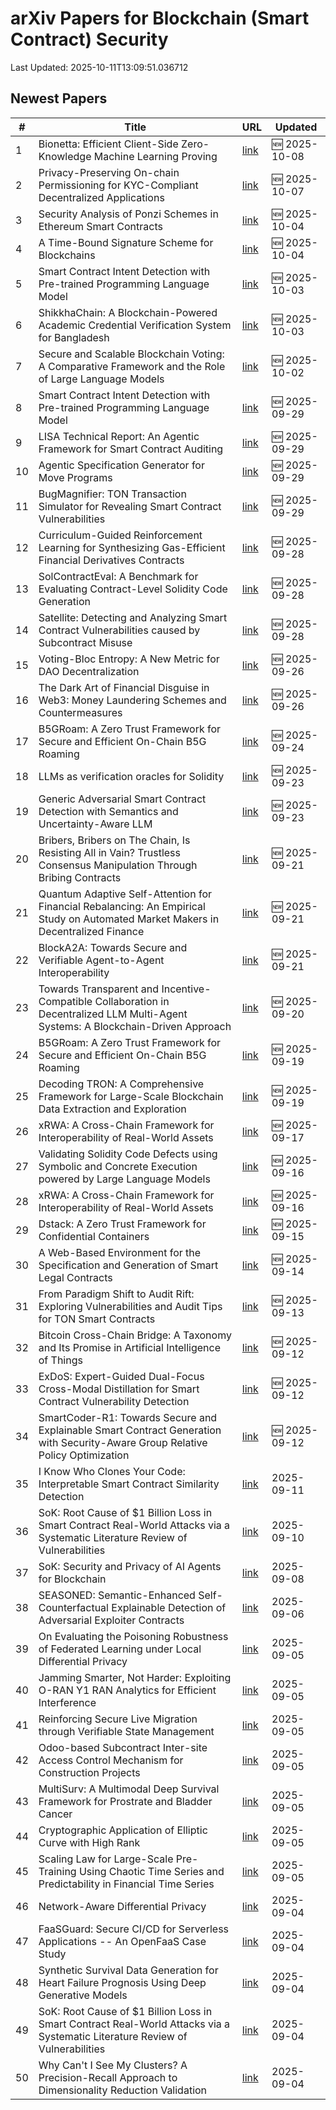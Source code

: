 # arXiv Papers for Blockchain (Smart Contract) Security

Last Updated: 2025-10-11T13:09:51.036712

## Newest Papers

|\#|Title|URL|Updated|
|---|---|---|---|
|1|Bionetta: Efficient Client-Side Zero-Knowledge Machine Learning Proving|[link](http://arxiv.org/abs/2510.06784v1)|🆕 2025-10-08|
|2|Privacy-Preserving On-chain Permissioning for KYC-Compliant Decentralized Applications|[link](http://arxiv.org/abs/2510.05807v1)|🆕 2025-10-07|
|3|Security Analysis of Ponzi Schemes in Ethereum Smart Contracts|[link](http://arxiv.org/abs/2510.03819v1)|🆕 2025-10-04|
|4|A Time-Bound Signature Scheme for Blockchains|[link](http://arxiv.org/abs/2510.03697v1)|🆕 2025-10-04|
|5|Smart Contract Intent Detection with Pre-trained Programming Language Model|[link](http://arxiv.org/abs/2508.20086v3)|🆕 2025-10-03|
|6|ShikkhaChain: A Blockchain-Powered Academic Credential Verification System for Bangladesh|[link](http://arxiv.org/abs/2508.05334v2)|🆕 2025-10-03|
|7|Secure and Scalable Blockchain Voting: A Comparative Framework and the Role of Large Language Models|[link](http://arxiv.org/abs/2508.05865v2)|🆕 2025-10-02|
|8|Smart Contract Intent Detection with Pre-trained Programming Language Model|[link](http://arxiv.org/abs/2508.20086v2)|🆕 2025-09-29|
|9|LISA Technical Report: An Agentic Framework for Smart Contract Auditing|[link](http://arxiv.org/abs/2509.24698v1)|🆕 2025-09-29|
|10|Agentic Specification Generator for Move Programs|[link](http://arxiv.org/abs/2509.24515v1)|🆕 2025-09-29|
|11|BugMagnifier: TON Transaction Simulator for Revealing Smart Contract Vulnerabilities|[link](http://arxiv.org/abs/2509.24444v1)|🆕 2025-09-29|
|12|Curriculum-Guided Reinforcement Learning for Synthesizing Gas-Efficient Financial Derivatives Contracts|[link](http://arxiv.org/abs/2509.23976v1)|🆕 2025-09-28|
|13|SolContractEval: A Benchmark for Evaluating Contract-Level Solidity Code Generation|[link](http://arxiv.org/abs/2509.23824v1)|🆕 2025-09-28|
|14|Satellite: Detecting and Analyzing Smart Contract Vulnerabilities caused by Subcontract Misuse|[link](http://arxiv.org/abs/2509.23679v1)|🆕 2025-09-28|
|15|Voting-Bloc Entropy: A New Metric for DAO Decentralization|[link](http://arxiv.org/abs/2509.22620v1)|🆕 2025-09-26|
|16|The Dark Art of Financial Disguise in Web3: Money Laundering Schemes and Countermeasures|[link](http://arxiv.org/abs/2509.21831v1)|🆕 2025-09-26|
|17|B5GRoam: A Zero Trust Framework for Secure and Efficient On-Chain B5G Roaming|[link](http://arxiv.org/abs/2509.16390v2)|🆕 2025-09-24|
|18|LLMs as verification oracles for Solidity|[link](http://arxiv.org/abs/2509.19153v1)|🆕 2025-09-23|
|19|Generic Adversarial Smart Contract Detection with Semantics and Uncertainty-Aware LLM|[link](http://arxiv.org/abs/2509.18934v1)|🆕 2025-09-23|
|20|Bribers, Bribers on The Chain, Is Resisting All in Vain? Trustless Consensus Manipulation Through Bribing Contracts|[link](http://arxiv.org/abs/2509.17185v1)|🆕 2025-09-21|
|21|Quantum Adaptive Self-Attention for Financial Rebalancing: An Empirical Study on Automated Market Makers in Decentralized Finance|[link](http://arxiv.org/abs/2509.16955v1)|🆕 2025-09-21|
|22|BlockA2A: Towards Secure and Verifiable Agent-to-Agent Interoperability|[link](http://arxiv.org/abs/2508.01332v3)|🆕 2025-09-21|
|23|Towards Transparent and Incentive-Compatible Collaboration in Decentralized LLM Multi-Agent Systems: A Blockchain-Driven Approach|[link](http://arxiv.org/abs/2509.16736v1)|🆕 2025-09-20|
|24|B5GRoam: A Zero Trust Framework for Secure and Efficient On-Chain B5G Roaming|[link](http://arxiv.org/abs/2509.16390v1)|🆕 2025-09-19|
|25|Decoding TRON: A Comprehensive Framework for Large-Scale Blockchain Data Extraction and Exploration|[link](http://arxiv.org/abs/2509.16292v1)|🆕 2025-09-19|
|26|xRWA: A Cross-Chain Framework for Interoperability of Real-World Assets|[link](http://arxiv.org/abs/2509.12957v2)|🆕 2025-09-17|
|27|Validating Solidity Code Defects using Symbolic and Concrete Execution powered by Large Language Models|[link](http://arxiv.org/abs/2509.13023v1)|🆕 2025-09-16|
|28|xRWA: A Cross-Chain Framework for Interoperability of Real-World Assets|[link](http://arxiv.org/abs/2509.12957v1)|🆕 2025-09-16|
|29|Dstack: A Zero Trust Framework for Confidential Containers|[link](http://arxiv.org/abs/2509.11555v1)|🆕 2025-09-15|
|30|A Web-Based Environment for the Specification and Generation of Smart Legal Contracts|[link](http://arxiv.org/abs/2509.11258v1)|🆕 2025-09-14|
|31|From Paradigm Shift to Audit Rift: Exploring Vulnerabilities and Audit Tips for TON Smart Contracts|[link](http://arxiv.org/abs/2509.10823v1)|🆕 2025-09-13|
|32|Bitcoin Cross-Chain Bridge: A Taxonomy and Its Promise in Artificial Intelligence of Things|[link](http://arxiv.org/abs/2509.10413v1)|🆕 2025-09-12|
|33|ExDoS: Expert-Guided Dual-Focus Cross-Modal Distillation for Smart Contract Vulnerability Detection|[link](http://arxiv.org/abs/2509.10252v1)|🆕 2025-09-12|
|34|SmartCoder-R1: Towards Secure and Explainable Smart Contract Generation with Security-Aware Group Relative Policy Optimization|[link](http://arxiv.org/abs/2509.09942v1)|🆕 2025-09-12|
|35|I Know Who Clones Your Code: Interpretable Smart Contract Similarity Detection|[link](http://arxiv.org/abs/2509.09630v1)|2025-09-11|
|36|SoK: Root Cause of $1 Billion Loss in Smart Contract Real-World Attacks via a Systematic Literature Review of Vulnerabilities|[link](http://arxiv.org/abs/2507.20175v3)|2025-09-10|
|37|SoK: Security and Privacy of AI Agents for Blockchain|[link](http://arxiv.org/abs/2509.07131v1)|2025-09-08|
|38|SEASONED: Semantic-Enhanced Self-Counterfactual Explainable Detection of Adversarial Exploiter Contracts|[link](http://arxiv.org/abs/2509.05681v1)|2025-09-06|
|39|On Evaluating the Poisoning Robustness of Federated Learning under Local Differential Privacy|[link](http://arxiv.org/abs/2509.05265v1)|2025-09-05|
|40|Jamming Smarter, Not Harder: Exploiting O-RAN Y1 RAN Analytics for Efficient Interference|[link](http://arxiv.org/abs/2509.05161v1)|2025-09-05|
|41|Reinforcing Secure Live Migration through Verifiable State Management|[link](http://arxiv.org/abs/2509.05150v1)|2025-09-05|
|42|Odoo-based Subcontract Inter-site Access Control Mechanism for Construction Projects|[link](http://arxiv.org/abs/2509.05149v1)|2025-09-05|
|43|MultiSurv: A Multimodal Deep Survival Framework for Prostrate and Bladder Cancer|[link](http://arxiv.org/abs/2509.05037v1)|2025-09-05|
|44|Cryptographic Application of Elliptic Curve with High Rank|[link](http://arxiv.org/abs/2509.04941v1)|2025-09-05|
|45|Scaling Law for Large-Scale Pre-Training Using Chaotic Time Series and Predictability in Financial Time Series|[link](http://arxiv.org/abs/2509.04921v1)|2025-09-05|
|46|Network-Aware Differential Privacy|[link](http://arxiv.org/abs/2509.04710v1)|2025-09-04|
|47|FaaSGuard: Secure CI/CD for Serverless Applications -- An OpenFaaS Case Study|[link](http://arxiv.org/abs/2509.04328v1)|2025-09-04|
|48|Synthetic Survival Data Generation for Heart Failure Prognosis Using Deep Generative Models|[link](http://arxiv.org/abs/2509.04245v1)|2025-09-04|
|49|SoK: Root Cause of $1 Billion Loss in Smart Contract Real-World Attacks via a Systematic Literature Review of Vulnerabilities|[link](http://arxiv.org/abs/2507.20175v2)|2025-09-04|
|50|Why Can't I See My Clusters? A Precision-Recall Approach to Dimensionality Reduction Validation|[link](http://arxiv.org/abs/2509.04222v1)|2025-09-04|
